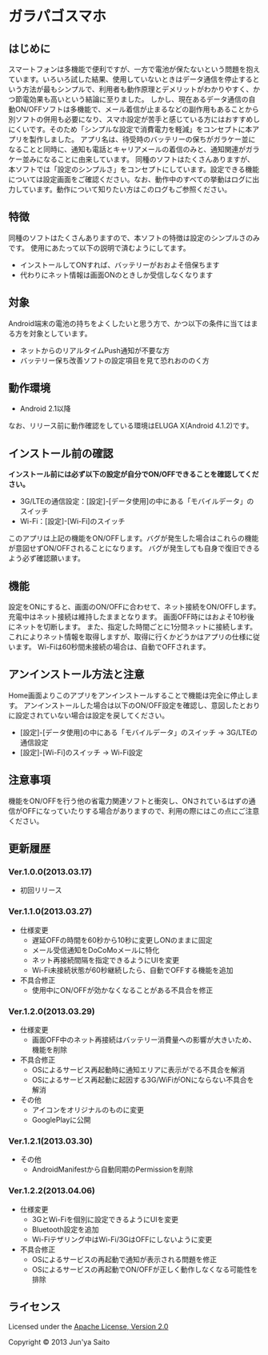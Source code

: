 ガラパゴスマホ
================

はじめに
--------
スマートフォンは多機能で便利ですが、一方で電池が保たないという問題を抱えています。いろいろ試した結果、使用していないときはデータ通信を停止するという方法が最もシンプルで、利用者も動作原理とデメリットがわかりやすく、かつ節電効果も高いという結論に至りました。
しかし、現在あるデータ通信の自動ON/OFFソフトは多機能で、メール着信が止まるなどの副作用もあることから別ソフトの併用も必要になり、スマホ設定が苦手と感じている方にはおすすめしにくいです。そのため「シンプルな設定で消費電力を軽減」をコンセプトに本アプリを製作しました。
アプリ名は、待受時のバッテリーの保ちがガラケー並になることと同時に、通知も電話とキャリアメールの着信のみと、通知関連がガラケー並みになることに由来しています。
同種のソフトはたくさんありますが、本ソフトでは「設定のシンプルさ」をコンセプトにしています。設定できる機能については設定画面をご確認ください。なお、動作中のすべての挙動はログに出力しています。動作について知りたい方はこのログもご参照ください。


特徴
---
同種のソフトはたくさんありますので、本ソフトの特徴は設定のシンプルさのみです。
使用にあたって以下の説明で済むようにしてます。

 * インストールしてONすれば、バッテリーがおおよそ倍保ちます
 * 代わりにネット情報は画面ONのときしか受信しなくなります


対象
-------
Android端末の電池の持ちをよくしたいと思う方で、かつ以下の条件に当てはまる方を対象としています。

 * ネットからのリアルタイムPush通知が不要な方
 * バッテリー保ち改善ソフトの設定項目を見て恐れおののく方


動作環境
--------
 * Android 2.1以降

なお、リリース前に動作確認をしている環境はELUGA X(Android 4.1.2)です。


インストール前の確認
-----------------
**インストール前には必ず以下の設定が自分でON/OFFできることを確認してください。**

 * 3G/LTEの通信設定：[設定]-[データ使用]の中にある「モバイルデータ」のスイッチ
 * Wi-Fi：[設定]-[Wi-Fi]のスイッチ

このアプリは上記の機能をON/OFFします。バグが発生した場合はこれらの機能が意図せずON/OFFされることになります。
バグが発生しても自身で復旧できるよう必ず確認願います。


機能
----
設定をONにすると、画面のON/OFFに合わせて、ネット接続をON/OFFします。充電中はネット接続は維持したままとなります。
画面OFF時にはおよそ10秒後にネットを切断します。
また、指定した時間ごとに1分間ネットに接続します。これによりネット情報を取得しますが、取得に行くかどうかはアプリの仕様に従います。
Wi-Fiは60秒間未接続の場合は、自動でOFFされます。


アンインストール方法と注意
----------------------
Home画面よりこのアプリをアンインストールすることで機能は完全に停止します。
アンインストールした場合は以下のON/OFF設定を確認し、意図したとおりに設定されていない場合は設定を戻してください。

* [設定]-[データ使用]の中にある「モバイルデータ」のスイッチ -> 3G/LTEの通信設定
* [設定]-[Wi-Fi]のスイッチ -> Wi-Fi設定


注意事項
--------
機能をON/OFFを行う他の省電力関連ソフトと衝突し、ONされているはずの通信がOFFになっていたりする場合がありますので、利用の際にはこの点にご注意ください。


更新履歴
-------
### Ver.1.0.0(2013.03.17) 
 * 初回リリース

### Ver.1.1.0(2013.03.27)
 * 仕様変更
    - 遅延OFFの時間を60秒から10秒に変更しONのままに固定
    - メール受信通知をDoCoMoメールに特化
    - ネット再接続間隔を指定できるようにUIを変更
    - Wi-Fi未接続状態が60秒継続したら、自動でOFFする機能を追加
 * 不具合修正
    - 使用中にON/OFFが効かなくなることがある不具合を修正

### Ver.1.2.0(2013.03.29)
 * 仕様変更
    - 画面OFF中のネット再接続はバッテリー消費量への影響が大きいため、機能を削除
 * 不具合修正
    - OSによるサービス再起動時に通知エリアに表示がでる不具合を解消
    - OSによるサービス再起動に起因する3G/WiFiがONにならない不具合を解消
 * その他
    - アイコンをオリジナルのものに変更
    - GooglePlayに公開
 
### Ver.1.2.1(2013.03.30)
 * その他
    - AndroidManifestから自動同期のPermissionを削除

### Ver.1.2.2(2013.04.06)
 * 仕様変更
    - 3GとWi-Fiを個別に設定できるようにUIを変更
    - Bluetooth設定を追加
    - Wi-Fiテザリング中はWi-Fi/3GはOFFにしないように変更
 * 不具合修正
    - OSによるサービスの再起動で通知が表示される問題を修正
    - OSによるサービスの再起動でON/OFFが正しく動作しなくなる可能性を排除


ライセンス
----------------
Licensed under the [Apache License, Version 2.0](http://www.apache.org/licenses/LICENSE-2.0)

Copyright &copy; 2013 Jun'ya Saito
